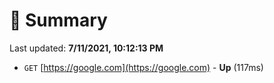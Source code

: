 # 📖 Summary
Last updated: **7/11/2021, 10:12:13 PM**

- `GET` [https://google.com](https://google.com) - **Up** (117ms)
